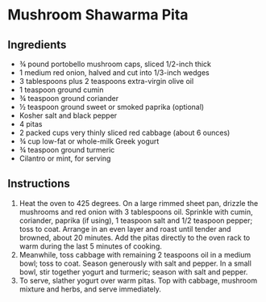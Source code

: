 # Mushroom Shawarma Pita

## Ingredients

* ¾ pound portobello mushroom caps, sliced 1/2-inch thick
* 1 medium red onion, halved and cut into 1/3-inch wedges
* 3 tablespoons plus 2 teaspoons extra-virgin olive oil
* 1 teaspoon ground cumin
* ¾ teaspoon ground coriander
* ½ teaspoon ground sweet or smoked paprika (optional)
* Kosher salt and black pepper
* 4 pitas
* 2 packed cups very thinly sliced red cabbage (about 6 ounces)
* ¾ cup low-fat or whole-milk Greek yogurt
* ¾ teaspoon ground turmeric
* Cilantro or mint, for serving

## Instructions

1. Heat the oven to 425 degrees. On a large rimmed sheet pan, drizzle the mushrooms and red onion with 3 tablespoons oil. Sprinkle with cumin, coriander, paprika (if using), 1 teaspoon salt and 1/2 teaspoon pepper; toss to coat. Arrange in an even layer and roast until tender and browned, about 20 minutes. Add the pitas directly to the oven rack to warm during the last 5 minutes of cooking.
2. Meanwhile, toss cabbage with remaining 2 teaspoons oil in a medium bowl; toss to coat. Season generously with salt and pepper. In a small bowl, stir together yogurt and turmeric; season with salt and pepper.
3. To serve, slather yogurt over warm pitas. Top with cabbage, mushroom mixture and herbs, and serve immediately.
